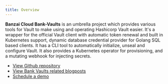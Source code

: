 ```yaml
---
title: Overview
---
```


**Banzai Cloud Bank-Vaults** is an umbrella project which provides various tools for Vault to make using and operating Hashicorp Vault easier.
It's a wrapper for the official Vault client with automatic token renewal and built in Kubernetes support, dynamic database credential provider for Golang SQL based clients.
It has a CLI tool to automatically initialize, unseal and configure Vault.
It also provides a Kubernetes operator for provisioning, and a mutating webhook for injecting secrets.

- <a href="https://github.com/banzaicloud/bank-vaults" target="_blank">View Github repository</a>
- [View Bank Vaults related blogposts](/tags/vault/)
- [Schedule a demo](/contact)

